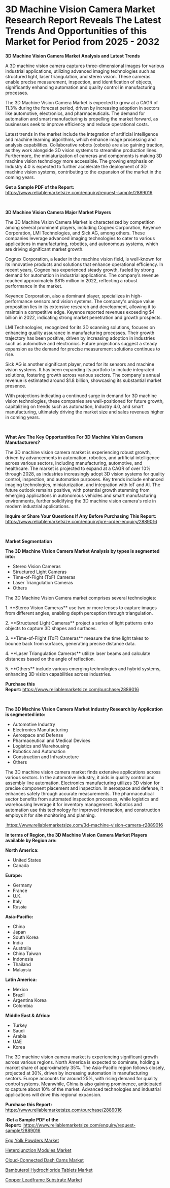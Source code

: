 <p><h1>3D Machine Vision Camera Market Research Report Reveals The Latest Trends And Opportunities of this Market for Period from 2025 - 2032</h1></p><p><strong>3D Machine Vision Camera Market Analysis and Latest Trends</strong></p>
<p><p>A 3D machine vision camera captures three-dimensional images for various industrial applications, utilizing advanced imaging technologies such as structured light, laser triangulation, and stereo vision. These cameras enable precise measurement, inspection, and identification of objects, significantly enhancing automation and quality control in manufacturing processes.</p><p>The 3D Machine Vision Camera Market is expected to grow at a CAGR of 11.3% during the forecast period, driven by increasing adoption in sectors like automotive, electronics, and pharmaceuticals. The demand for automation and smart manufacturing is propelling the market forward, as businesses seek to improve efficiency and reduce operational costs. </p><p>Latest trends in the market include the integration of artificial intelligence and machine learning algorithms, which enhance image processing and analysis capabilities. Collaborative robots (cobots) are also gaining traction, as they work alongside 3D vision systems to streamline production lines. Furthermore, the miniaturization of cameras and components is making 3D machine vision technology more accessible. The growing emphasis on Industry 4.0 is expected to further accelerate the deployment of 3D machine vision systems, contributing to the expansion of the market in the coming years.</p></p>
<p><strong>Get a Sample PDF of the Report:&nbsp;</strong> <a href="https://www.reliablemarketsize.com/enquiry/request-sample/2889016?utm_campaign=2640&utm_medium=2&utm_source=Github&utm_content=ia&utm_term=14032025&utm_id=3d-machine-vision-camera">https://www.reliablemarketsize.com/enquiry/request-sample/2889016</a></p>
<p>&nbsp;</p>
<p><strong>3D Machine Vision Camera Major Market Players</strong></p>
<p><p>The 3D Machine Vision Camera Market is characterized by competition among several prominent players, including Cognex Corporation, Keyence Corporation, LMI Technologies, and Sick AG, among others. These companies leverage advanced imaging technologies to cater to various applications in manufacturing, robotics, and autonomous systems, which are driving significant market growth.</p><p>Cognex Corporation, a leader in the machine vision field, is well-known for its innovative products and solutions that enhance operational efficiency. In recent years, Cognex has experienced steady growth, fueled by strong demand for automation in industrial applications. The company’s revenue reached approximately $815 million in 2022, reflecting a robust performance in the market.</p><p>Keyence Corporation, also a dominant player, specializes in high-performance sensors and vision systems. The company's unique value proposition lies in its extensive research and development, allowing it to maintain a competitive edge. Keyence reported revenues exceeding $4 billion in 2022, indicating strong market penetration and growth prospects.</p><p>LMI Technologies, recognized for its 3D scanning solutions, focuses on enhancing quality assurance in manufacturing processes. Their growth trajectory has been positive, driven by increasing adoption in industries such as automotive and electronics. Future projections suggest a steady expansion as the demand for precise measurement solutions continues to rise.</p><p>Sick AG is another significant player, noted for its sensors and machine vision systems. It has been expanding its portfolio to include integrated solutions, fostering growth across various sectors. The company's annual revenue is estimated around $1.8 billion, showcasing its substantial market presence.</p><p>With projections indicating a continued surge in demand for 3D machine vision technologies, these companies are well-positioned for future growth, capitalizing on trends such as automation, Industry 4.0, and smart manufacturing, ultimately driving the market size and sales revenues higher in coming years.</p></p>
<p>&nbsp;</p>
<p><strong>What Are The Key Opportunities For 3D Machine Vision Camera Manufacturers?</strong></p>
<p><p>The 3D machine vision camera market is experiencing robust growth, driven by advancements in automation, robotics, and artificial intelligence across various sectors, including manufacturing, automotive, and healthcare. The market is projected to expand at a CAGR of over 10% through 2028, as industries increasingly adopt 3D vision systems for quality control, inspection, and automation purposes. Key trends include enhanced imaging technologies, miniaturization, and integration with IoT and AI. The future outlook remains positive, with potential growth stemming from emerging applications in autonomous vehicles and smart manufacturing environments, further solidifying the 3D machine vision camera's role in modern industrial applications.</p></p>
<p><strong>Inquire or Share Your Questions If Any Before Purchasing This Report:</strong> <a href="https://www.reliablemarketsize.com/enquiry/pre-order-enquiry/2889016?utm_campaign=2640&utm_medium=2&utm_source=Github&utm_content=ia&utm_term=14032025&utm_id=3d-machine-vision-camera">https://www.reliablemarketsize.com/enquiry/pre-order-enquiry/2889016</a></p>
<p>&nbsp;</p>
<p><strong>Market Segmentation</strong></p>
<p><strong>The 3D Machine Vision Camera Market Analysis by types is segmented into:</strong></p>
<p><ul><li>Stereo Vision Cameras</li><li>Structured Light Cameras</li><li>Time-of-Flight (ToF) Cameras</li><li>Laser Triangulation Cameras</li><li>Others</li></ul></p>
<p><p>The 3D Machine Vision Camera market comprises several technologies: </p><p>1. **Stereo Vision Cameras** use two or more lenses to capture images from different angles, enabling depth perception through triangulation.</p><p>2. **Structured Light Cameras** project a series of light patterns onto objects to capture 3D shapes and surfaces.</p><p>3. **Time-of-Flight (ToF) Cameras** measure the time light takes to bounce back from surfaces, generating precise distance data.</p><p>4. **Laser Triangulation Cameras** utilize laser beams and calculate distances based on the angle of reflection. </p><p>5. **Others** include various emerging technologies and hybrid systems, enhancing 3D vision capabilities across industries.</p></p>
<p><strong>Purchase this Report:&nbsp;</strong><a href="https://www.reliablemarketsize.com/purchase/2889016?utm_campaign=2640&utm_medium=2&utm_source=Github&utm_content=ia&utm_term=14032025&utm_id=3d-machine-vision-camera">https://www.reliablemarketsize.com/purchase/2889016</a></p>
<p>&nbsp;</p>
<p><strong>The 3D Machine Vision Camera Market Industry Research by Application is segmented into:</strong></p>
<p><ul><li>Automotive Industry</li><li>Electronics Manufacturing</li><li>Aerospace and Defense</li><li>Pharmaceutical and Medical Devices</li><li>Logistics and Warehousing</li><li>Robotics and Automation</li><li>Construction and Infrastructure</li><li>Others</li></ul></p>
<p><p>The 3D machine vision camera market finds extensive applications across various sectors. In the automotive industry, it aids in quality control and assembly line automation. Electronics manufacturing utilizes 3D vision for precise component placement and inspection. In aerospace and defense, it enhances safety through accurate measurements. The pharmaceutical sector benefits from automated inspection processes, while logistics and warehousing leverage it for inventory management. Robotics and automation use this technology for improved interaction, and construction employs it for site monitoring and planning.</p></p>
<p><a href="https://www.reliablemarketsize.com/3d-machine-vision-camera-r2889016?utm_campaign=2640&utm_medium=2&utm_source=Github&utm_content=ia&utm_term=14032025&utm_id=3d-machine-vision-camera">&nbsp;https://www.reliablemarketsize.com/3d-machine-vision-camera-r2889016</a></p>
<p><strong>In terms of Region, the 3D Machine Vision Camera Market Players available by Region are:</strong></p>
<p>
    <p> <strong> North America: </strong>
        <ul>
            <li>United States</li>
            <li>Canada</li>
        </ul>
        </p> 
    <p> <strong> Europe: </strong>
        <ul>
            <li>Germany</li>
            <li>France</li>
            <li>U.K.</li>
            <li>Italy</li>
            <li>Russia</li>
        </ul>
        </p> 
    <p> <strong> Asia-Pacific: </strong>
        <ul>
            <li>China</li>
            <li>Japan</li>
            <li>South Korea</li>
            <li>India</li>
            <li>Australia</li>
            <li>China Taiwan</li>
            <li>Indonesia</li>
            <li>Thailand</li>
            <li>Malaysia</li>
        </ul>
        </p> 
    <p> <strong> Latin America: </strong>
        <ul>
            <li>Mexico</li>
            <li>Brazil</li>
            <li>Argentina Korea</li>
            <li>Colombia</li>
        </ul>
        </p> 
    <p> <strong> Middle East & Africa: </strong>
        <ul>
            <li>Turkey</li>
            <li>Saudi</li>
            <li>Arabia</li>
            <li>UAE</li>
            <li>Korea</li>
        </ul>
    </p>
    </p>
<p><p>The 3D machine vision camera market is experiencing significant growth across various regions. North America is expected to dominate, holding a market share of approximately 35%. The Asia-Pacific region follows closely, projected at 30%, driven by increasing automation in manufacturing sectors. Europe accounts for around 25%, with rising demand for quality control systems. Meanwhile, China is also gaining prominence, anticipated to capture about 10% of the market. Advanced technologies and industrial applications will drive this regional expansion.</p></p>
<p><strong>Purchase this Report: </strong><a href="https://www.reliablemarketsize.com/purchase/2889016?utm_campaign=2640&utm_medium=2&utm_source=Github&utm_content=ia&utm_term=14032025&utm_id=3d-machine-vision-camera">https://www.reliablemarketsize.com/purchase/2889016</a></p>
<p>&nbsp;<strong>Get a Sample PDF of the Report:&nbsp;&nbsp;</strong><a href="https://www.reliablemarketsize.com/enquiry/request-sample/2889016?utm_campaign=2640&utm_medium=2&utm_source=Github&utm_content=ia&utm_term=14032025&utm_id=3d-machine-vision-camera">https://www.reliablemarketsize.com/enquiry/request-sample/2889016</a></p>
<p><strong></strong></p>
<p><p><a href="https://www.linkedin.com/pulse/egg-yolk-powders-market-analysis-revenue-forecast-68-cagr-hshhf?utm_campaign=2640&utm_medium=2&utm_source=Github&utm_content=ia&utm_term=14032025&utm_id=3d-machine-vision-camera">Egg Yolk Powders Market</a></p><p><a href="https://www.linkedin.com/pulse/market-analysis-report-heterojunction-modules-anticipated-qol9e?utm_campaign=2640&utm_medium=2&utm_source=Github&utm_content=ia&utm_term=14032025&utm_id=3d-machine-vision-camera">Heterojunction Modules Market</a></p><p><a href="https://github.com/grevecodeeol/Market-Research-Report-List-1/blob/main/cloud-connected-dash-cams-market.md?utm_campaign=2640&utm_medium=2&utm_source=Github&utm_content=ia&utm_term=14032025&utm_id=3d-machine-vision-camera">Cloud-Connected Dash Cams Market</a></p><p><a href="https://github.com/ChiragRp1/Market-Research-Report-List-7/blob/main/bambuterol-hydrochloride-tablets-market.md?utm_campaign=2640&utm_medium=2&utm_source=Github&utm_content=ia&utm_term=14032025&utm_id=3d-machine-vision-camera">Bambuterol Hydrochloride Tablets Market</a></p><p><a href="https://www.linkedin.com/pulse/global-copper-leadframe-substrate-market-outlook-growth-trends-svfxf?utm_campaign=2640&utm_medium=2&utm_source=Github&utm_content=ia&utm_term=14032025&utm_id=3d-machine-vision-camera">Copper Leadframe Substrate Market</a></p></p>